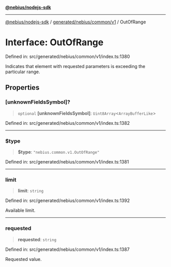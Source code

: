 [**@nebius/nodejs-sdk**](../../../../../README.md)

***

[@nebius/nodejs-sdk](../../../../../README.md) / [generated/nebius/common/v1](../README.md) / OutOfRange

# Interface: OutOfRange

Defined in: src/generated/nebius/common/v1/index.ts:1380

Indicates that element with requested parameters is exceeding the particular range.

## Properties

### \[unknownFieldsSymbol\]?

> `optional` **\[unknownFieldsSymbol\]**: `Uint8Array`\<`ArrayBufferLike`\>

Defined in: src/generated/nebius/common/v1/index.ts:1382

***

### $type

> **$type**: `"nebius.common.v1.OutOfRange"`

Defined in: src/generated/nebius/common/v1/index.ts:1381

***

### limit

> **limit**: `string`

Defined in: src/generated/nebius/common/v1/index.ts:1392

Available limit.

***

### requested

> **requested**: `string`

Defined in: src/generated/nebius/common/v1/index.ts:1387

Requested value.
